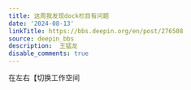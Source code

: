 ```yaml
---
title: 这周我发现dock栏目有问题
date: '2024-08-13'
linkTitle: https://bbs.deepin.org/en/post/276508
source: deepin_bbs
description:  王猛龙 
disable_comments: true
---
```

在左右【切换工作空间
